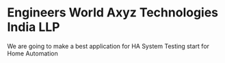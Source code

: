 # Engineers World Axyz Technologies India LLP
We are going to make a best application for HA System
Testing start for Home Automation
